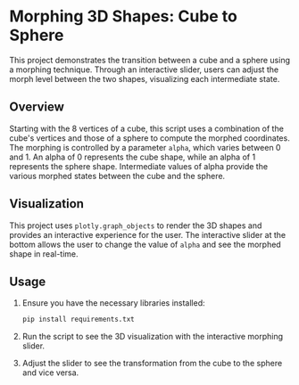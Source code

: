 # Morphing 3D Shapes: Cube to Sphere

This project demonstrates the transition between a cube and a sphere using a morphing technique. Through an interactive slider, users can adjust the morph level between the two shapes, visualizing each intermediate state.

## Overview

Starting with the 8 vertices of a cube, this script uses a combination of the cube's vertices and those of a sphere to compute the morphed coordinates. The morphing is controlled by a parameter `alpha`, which varies between 0 and 1. An alpha of 0 represents the cube shape, while an alpha of 1 represents the sphere shape. Intermediate values of alpha provide the various morphed states between the cube and the sphere.

## Visualization

This project uses `plotly.graph_objects` to render the 3D shapes and provides an interactive experience for the user. The interactive slider at the bottom allows the user to change the value of `alpha` and see the morphed shape in real-time.

## Usage

1. Ensure you have the necessary libraries installed:
    ```bash
    pip install requirements.txt
    ```

2. Run the script to see the 3D visualization with the interactive morphing slider.

3. Adjust the slider to see the transformation from the cube to the sphere and vice versa.


